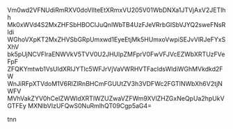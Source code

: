 Vm0wd2VFNUdiRmRXV0doVllteEtXRmxVU205V01WbDNXa1JTVjAxV2JETlhh
Mk0xWVd4S2MxZHFSbHBOClJuQnlWbTB4UzFJeVRrbGlSbVJYQ2sweFNsRldi
WGhoVXpKT2MxZHVSbGRpUmxwd1EyeEtjMk5HUmxoVwpiSEJvVlRJeFYxSXhV
bk5pUjNCVFlraENWVkV5TVV0U2JHUlpZMFprV0FwVFJVcEZWbXRTUzFVeFpF
ZFQKYmtwb1VsUldXRlJYTlc5WFJrVjVaVWRHVTFacldsWldiWGhMVkdkd2FW
WnJiRFpXTVdoM1V6RlZlRnBHCmFGUUtZV3h3VDFWc2FGTlNWbXh6V2tjNWFV
MVhVakZYV0hCelZWWldXRTlWZUZwaVZFWm9XVlZHZGxNeQpUa2hpUkVGTFEy
MXNlbVIzUFQwS0NuRmlhQT09Cgp5aG4=

tnn